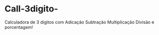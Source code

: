 # Call-3digito-
Calculadora de 3 digitos com Adicação Subtração Multiplicação Divisão e porcentagem!
